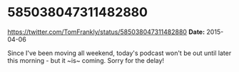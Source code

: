 # 585038047311482880
https://twitter.com/TomFrankly/status/585038047311482880
**Date:** 2015-04-06

Since I've been moving all weekend, today's podcast won't be out until later this morning - but it ~is~ coming. Sorry for the delay!
